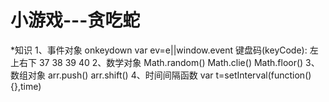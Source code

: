# 小游戏---贪吃蛇

*知识
1、事件对象
   onkeydown    var ev=e||window.event
   键盘码(keyCode): 左上右下 37 38 39 40
2、数学对象
   Math.random()
   Math.clie()
   Math.floor()
3、数组对象
   arr.push()
   arr.shift()
4、时间间隔函数
   var t=setInterval(function(){},time)